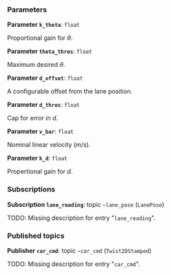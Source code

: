 <div id='lane_control-lane_controller_node-autogenerated' markdown='1'>


<!-- do not edit this file, autogenerated -->

### Parameters 

**Parameter `k_theta`**: `float`

Proportional gain for $\theta$.

**Parameter `theta_thres`**: `float`

Maximum desired $\theta$.

**Parameter `d_offset`**: `float`

A configurable offset from the lane position.

**Parameter `d_thres`**: `float`

Cap for error in $d$.

**Parameter `v_bar`**: `float`

Nominal linear velocity (m/s).

**Parameter `k_d`**: `float`

Propertional gain for $d$.

### Subscriptions 

**Subscription `lane_reading`**: topic `~lane_pose` (`LanePose`)

TODO: Missing description for entry "`lane_reading`".

### Published topics

**Publisher `car_cmd`**: topic `~car_cmd` (`Twist2DStamped`)

TODO: Missing description for entry "`car_cmd`".



</div>
<style>
.box {
    display: block;
}
.box + .box {
 margin-top: 2em;
}
</style>

    
